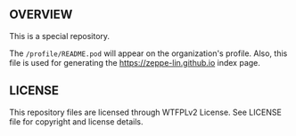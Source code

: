 OVERVIEW
--------
This is a special repository.

The `/profile/README.pod` will appear on the organization's profile.
Also, this file is used for generating the
<https://zeppe-lin.github.io> index page.


LICENSE
-------
This repository files are licensed through WTFPLv2 License.
See LICENSE file for copyright and license details.
